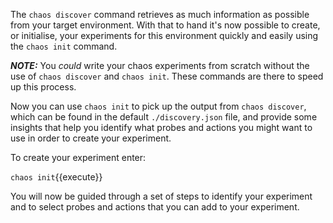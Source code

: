 The `chaos discover` command retrieves as much information as possible from your target environment. With that to hand it's now possible to create, or initialise, your experiments for this environment quickly and easily using the `chaos init` command.

***NOTE:*** You _could_ write your chaos experiments from scratch without the use of `chaos discover` and `chaos init`. These commands are there to speed up this process.

Now you can use `chaos init` to pick up the output from `chaos discover`, which can be found in the default `./discovery.json` file, and provide some insights that help you identify what probes and actions you might want to use in order to create your experiment.

To create your experiment enter:

`chaos init`{{execute}}

You will now be guided through a set of steps to identify your experiment and to select probes and actions that you can add to your experiment.

